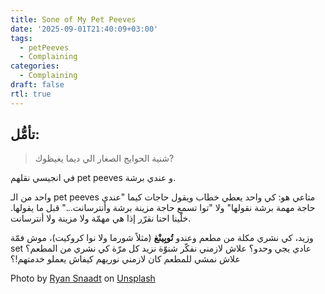 ```yaml
---
title: Sone of My Pet Peeves 
date: '2025-09-01T21:40:09+03:00'
tags:
  - petPeeves
  - Complaining
categories:
  - Complaining
draft: false
rtl: true
---
```


## تأمُّل:
> شنية الحوايج الصغار الي ديما يغيظوك? 

في انجيسي نقلهم pet peeves و عندي برشة.

واحد من الـ pet peeves متاعي هو: كي واحد يعطي خطاب ويقول حاجات كيما "عندي حاجة مهمة برشة نقولها" ولا "توا تسمع حاجة مزينة برشة وأنترسانت..." قبل ما يقولها. خلّينا احنا نقرّر إذا هي مهمّة ولا مزينة ولا أنترسانت.

وزيد، كي نشري مكلة من مطعم وعندو **تُوبِينْغ** (مثلاً شورما ولا نوا كروكيت)، موش فمّة set عادي يجي وحدو؟ علاش لازمني نفكّر شنوّة نزيد كل مرّة كي نشري من المطعم؟ علاش نمشي للمطعم كان لازمني نوريهم كيفاش يعملو خدمتهم!؟

Photo by [Ryan Snaadt](https://unsplash.com/@ryansnaadt?utm_content=creditCopyText&utm_medium=referral&utm_source=unsplash) on [Unsplash](https://unsplash.com/photos/man-in-white-and-blue-crew-neck-t-shirt-_LZbDkRaedE?utm_content=creditCopyText&utm_medium=referral&utm_source=unsplash)
      
